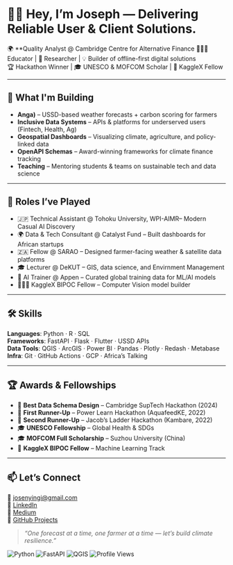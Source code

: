 

# 👋🏾 Hey, I’m Joseph — Delivering Reliable User & Client Solutions.

🌍 **Quality Analyst @ Cambridge Centre for Alternative Finance
👨🏾‍🏫 Educator | 🧪 Researcher | 💡 Builder of offline-first digital solutions  
🏆 Hackathon Winner | 🎓 UNESCO & MOFCOM Scholar | 🧠 KaggleX Fellow  

---

## 🔭 What I'm Building

- **Anga)** – USSD-based weather forecasts + carbon scoring for farmers  
- **Inclusive Data Systems** – APIs & platforms for underserved users (Fintech, Health, Ag)  
- **Geospatial Dashboards** – Visualizing climate, agriculture, and policy-linked data  
- **OpenAPI Schemas** – Award-winning frameworks for climate finance tracking  
- **Teaching** – Mentoring students & teams on sustainable tech and data science

---

## 💼 Roles I’ve Played

- 🇯🇵 Technical Assistant @ Tohoku University, WPI-AIMR– Modern Casual AI Discovery  
- 🌍 Data & Tech Consultant @ Catalyst Fund – Built dashboards for African startups  
- 🇿🇦 Fellow @ SARAO – Designed farmer-facing weather & satellite data platforms  
- 🎓 Lecturer @ DeKUT – GIS, data science, and Envirnment Management
- 🤖 AI Trainer @ Appen – Curated global training data for ML/AI models  
- 🧑🏾‍💻 KaggleX BIPOC Fellow – Computer Vision model builder

---

## 🛠️ Skills

**Languages**: Python · R · SQL  
**Frameworks**: FastAPI · Flask · Flutter · USSD APIs  
**Data Tools**: QGIS · ArcGIS · Power BI · Pandas · Plotly  · Redash · Metabase
**Infra**: Git · GitHub Actions · GCP · Africa’s Talking  

---

## 🏆 Awards & Fellowships

- 🥇 **Best Data Schema Design** – Cambridge SupTech Hackathon (2024)  
- 🥈 **First Runner-Up** – Power Learn Hackathon (AquafeedKE, 2022)  
- 🥉 **Second Runner-Up** – Jacob’s Ladder Hackathon (Kambare, 2022)  
- 🎓 **UNESCO Fellowship** – Global Health & SDGs  
- 🎓 **MOFCOM Full Scholarship** – Suzhou University (China)  
- 🧠 **KaggleX BIPOC Fellow** – Machine Learning Track  

---

## 📫 Let’s Connect

📧 josenyingi@gmail.com  
🔗 [LinkedIn](https://www.linkedin.com/in/josephnyingi/)  
🔗 [Medium](https://medium.com/@Joseph_Nyingi)  
🔗 [GitHub Projects](https://github.com/Josephnyingi)

> *“One forecast at a time, one farmer at a time — let’s build climate resilience.”*

![Python](https://img.shields.io/badge/Python-3776AB?style=for-the-badge&logo=python&logoColor=white)
![FastAPI](https://img.shields.io/badge/FastAPI-005571?style=for-the-badge&logo=fastapi)
![QGIS](https://img.shields.io/badge/QGIS-589632?style=for-the-badge&logo=qgis&logoColor=white)
![Profile Views](https://komarev.com/ghpvc/?username=Josephnyingi&color=blueviolet&label=Profile+Views)


